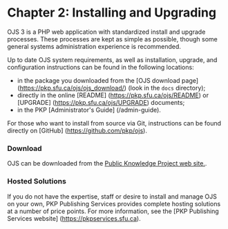 # Chapter 2: Installing and Upgrading

OJS 3 is a PHP web application with standardized install and upgrade processes. These processes are kept as simple as possible, though some general systems administration experience is recommended. 

Up to date OJS system requirements, as well as installation, upgrade, and configuration instructions can be found in the following locations:

* in the package you downloaded from the [OJS download page] (https://pkp.sfu.ca/ojs/ojs_download/) (look in the `docs` directory); 
* directly in the online [README] (https://pkp.sfu.ca/ojs/README) or [UPGRADE] (https://pkp.sfu.ca/ojs/UPGRADE) documents;
* in the PKP [Administrator's Guide] (/admin-guide).

For those who want to install from source via Git, instructions can be found directly on [GitHub] (https://github.com/pkp/ojs).

### Download

OJS can be downloaded from the [Public Knowledge Project web site.](http://pkp.sfu.ca).

### Hosted Solutions

If you do not have the expertise, staff or desire to install and manage OJS on your own, PKP Publishing Services provides complete hosting solutions at a number of price points. For more information, see the [PKP Publishing Services website] (https://pkpservices.sfu.ca). 